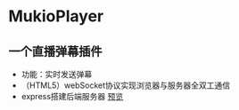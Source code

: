# MukioPlayer
## 一个直播弹幕插件
* 功能：实时发送弹幕
* （HTML5）webSocket协议实现浏览器与服务器全双工通信
* express搭建后端服务器
[预览](http://weivv.top)
